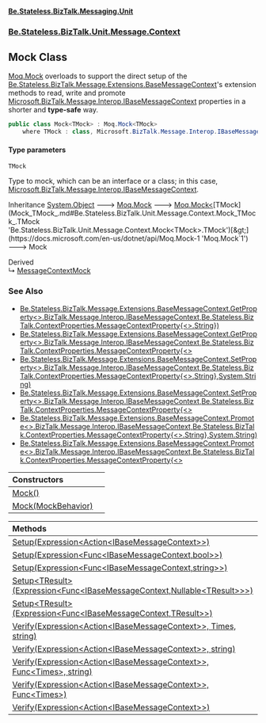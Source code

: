 #### [Be.Stateless.BizTalk.Messaging.Unit](README.md 'README')
### [Be.Stateless.BizTalk.Unit.Message.Context](Be.Stateless.BizTalk.Unit.Message.Context.md 'Be.Stateless.BizTalk.Unit.Message.Context')

## Mock<TMock> Class

[Moq.Mock](https://docs.microsoft.com/en-us/dotnet/api/Moq.Mock 'Moq.Mock') overloads to support the direct setup of the [Be.Stateless.BizTalk.Message.Extensions.BaseMessageContext](https://docs.microsoft.com/en-us/dotnet/api/Be.Stateless.BizTalk.Message.Extensions.BaseMessageContext 'Be.Stateless.BizTalk.Message.Extensions.BaseMessageContext')'s extension methods to
            read, write and promote [Microsoft.BizTalk.Message.Interop.IBaseMessageContext](https://docs.microsoft.com/en-us/dotnet/api/Microsoft.BizTalk.Message.Interop.IBaseMessageContext 'Microsoft.BizTalk.Message.Interop.IBaseMessageContext') properties in a shorter and <b>type-safe</b> way.

```csharp
public class Mock<TMock> : Moq.Mock<TMock>
    where TMock : class, Microsoft.BizTalk.Message.Interop.IBaseMessageContext
```
#### Type parameters

<a name='Be.Stateless.BizTalk.Unit.Message.Context.Mock_TMock_.TMock'></a>

`TMock`

Type to mock, which can be an interface or a class; in this case, [Microsoft.BizTalk.Message.Interop.IBaseMessageContext](https://docs.microsoft.com/en-us/dotnet/api/Microsoft.BizTalk.Message.Interop.IBaseMessageContext 'Microsoft.BizTalk.Message.Interop.IBaseMessageContext').

Inheritance [System.Object](https://docs.microsoft.com/en-us/dotnet/api/System.Object 'System.Object') &#129106; [Moq.Mock](https://docs.microsoft.com/en-us/dotnet/api/Moq.Mock 'Moq.Mock') &#129106; [Moq.Mock&lt;](https://docs.microsoft.com/en-us/dotnet/api/Moq.Mock-1 'Moq.Mock`1')[TMock](Mock_TMock_.md#Be.Stateless.BizTalk.Unit.Message.Context.Mock_TMock_.TMock 'Be.Stateless.BizTalk.Unit.Message.Context.Mock<TMock>.TMock')[&gt;](https://docs.microsoft.com/en-us/dotnet/api/Moq.Mock-1 'Moq.Mock`1') &#129106; Mock<TMock>

Derived  
&#8627; [MessageContextMock](MessageContextMock.md 'Be.Stateless.BizTalk.Unit.MessageContextMock')

### See Also
- [Be.Stateless.BizTalk.Message.Extensions.BaseMessageContext.GetProperty&lt;&gt;.BizTalk.Message.Interop.IBaseMessageContext,Be.Stateless.BizTalk.ContextProperties.MessageContextProperty{&lt;&gt;.String})](https://docs.microsoft.com/en-us/dotnet/api/Be.Stateless.BizTalk.Message.Extensions.BaseMessageContext.GetProperty--1#Be_Stateless_BizTalk_Message_Extensions_BaseMessageContext_GetProperty__1_Microsoft_BizTalk_Message_Interop_IBaseMessageContext,Be_Stateless_BizTalk_ContextProperties_MessageContextProperty{__0,System_String}_ 'Be.Stateless.BizTalk.Message.Extensions.BaseMessageContext.GetProperty``1(Microsoft.BizTalk.Message.Interop.IBaseMessageContext,Be.Stateless.BizTalk.ContextProperties.MessageContextProperty{``0,System.String})')
- [Be.Stateless.BizTalk.Message.Extensions.BaseMessageContext.GetProperty&lt;&gt;.BizTalk.Message.Interop.IBaseMessageContext,Be.Stateless.BizTalk.ContextProperties.MessageContextProperty{&lt;&gt;](https://docs.microsoft.com/en-us/dotnet/api/Be.Stateless.BizTalk.Message.Extensions.BaseMessageContext.GetProperty--2#Be_Stateless_BizTalk_Message_Extensions_BaseMessageContext_GetProperty__2_Microsoft_BizTalk_Message_Interop_IBaseMessageContext,Be_Stateless_BizTalk_ContextProperties_MessageContextProperty{__0,__1}_ 'Be.Stateless.BizTalk.Message.Extensions.BaseMessageContext.GetProperty``2(Microsoft.BizTalk.Message.Interop.IBaseMessageContext,Be.Stateless.BizTalk.ContextProperties.MessageContextProperty{``0,``1})')
- [Be.Stateless.BizTalk.Message.Extensions.BaseMessageContext.SetProperty&lt;&gt;.BizTalk.Message.Interop.IBaseMessageContext,Be.Stateless.BizTalk.ContextProperties.MessageContextProperty{&lt;&gt;.String},System.String)](https://docs.microsoft.com/en-us/dotnet/api/Be.Stateless.BizTalk.Message.Extensions.BaseMessageContext.SetProperty--1#Be_Stateless_BizTalk_Message_Extensions_BaseMessageContext_SetProperty__1_Microsoft_BizTalk_Message_Interop_IBaseMessageContext,Be_Stateless_BizTalk_ContextProperties_MessageContextProperty{__0,System_String},System_String_ 'Be.Stateless.BizTalk.Message.Extensions.BaseMessageContext.SetProperty``1(Microsoft.BizTalk.Message.Interop.IBaseMessageContext,Be.Stateless.BizTalk.ContextProperties.MessageContextProperty{``0,System.String},System.String)')
- [Be.Stateless.BizTalk.Message.Extensions.BaseMessageContext.SetProperty&lt;&gt;.BizTalk.Message.Interop.IBaseMessageContext,Be.Stateless.BizTalk.ContextProperties.MessageContextProperty{&lt;&gt;](https://docs.microsoft.com/en-us/dotnet/api/Be.Stateless.BizTalk.Message.Extensions.BaseMessageContext.SetProperty--2#Be_Stateless_BizTalk_Message_Extensions_BaseMessageContext_SetProperty__2_Microsoft_BizTalk_Message_Interop_IBaseMessageContext,Be_Stateless_BizTalk_ContextProperties_MessageContextProperty{__0,__1},__1_ 'Be.Stateless.BizTalk.Message.Extensions.BaseMessageContext.SetProperty``2(Microsoft.BizTalk.Message.Interop.IBaseMessageContext,Be.Stateless.BizTalk.ContextProperties.MessageContextProperty{``0,``1},``1)')
- [Be.Stateless.BizTalk.Message.Extensions.BaseMessageContext.Promote&lt;&gt;.BizTalk.Message.Interop.IBaseMessageContext,Be.Stateless.BizTalk.ContextProperties.MessageContextProperty{&lt;&gt;.String},System.String)](https://docs.microsoft.com/en-us/dotnet/api/Be.Stateless.BizTalk.Message.Extensions.BaseMessageContext.Promote--1#Be_Stateless_BizTalk_Message_Extensions_BaseMessageContext_Promote__1_Microsoft_BizTalk_Message_Interop_IBaseMessageContext,Be_Stateless_BizTalk_ContextProperties_MessageContextProperty{__0,System_String},System_String_ 'Be.Stateless.BizTalk.Message.Extensions.BaseMessageContext.Promote``1(Microsoft.BizTalk.Message.Interop.IBaseMessageContext,Be.Stateless.BizTalk.ContextProperties.MessageContextProperty{``0,System.String},System.String)')
- [Be.Stateless.BizTalk.Message.Extensions.BaseMessageContext.Promote&lt;&gt;.BizTalk.Message.Interop.IBaseMessageContext,Be.Stateless.BizTalk.ContextProperties.MessageContextProperty{&lt;&gt;](https://docs.microsoft.com/en-us/dotnet/api/Be.Stateless.BizTalk.Message.Extensions.BaseMessageContext.Promote--2#Be_Stateless_BizTalk_Message_Extensions_BaseMessageContext_Promote__2_Microsoft_BizTalk_Message_Interop_IBaseMessageContext,Be_Stateless_BizTalk_ContextProperties_MessageContextProperty{__0,__1},__1_ 'Be.Stateless.BizTalk.Message.Extensions.BaseMessageContext.Promote``2(Microsoft.BizTalk.Message.Interop.IBaseMessageContext,Be.Stateless.BizTalk.ContextProperties.MessageContextProperty{``0,``1},``1)')

| Constructors | |
| :--- | :--- |
| [Mock()](Mock_TMock_.Mock().md 'Be.Stateless.BizTalk.Unit.Message.Context.Mock<TMock>.Mock()') | |
| [Mock(MockBehavior)](Mock_TMock_.Mock(MockBehavior).md 'Be.Stateless.BizTalk.Unit.Message.Context.Mock<TMock>.Mock(Moq.MockBehavior)') | |

| Methods | |
| :--- | :--- |
| [Setup(Expression&lt;Action&lt;IBaseMessageContext&gt;&gt;)](Mock_TMock_.Setup(Expression_Action_IBaseMessageContext__).md 'Be.Stateless.BizTalk.Unit.Message.Context.Mock<TMock>.Setup(System.Linq.Expressions.Expression<System.Action<Microsoft.BizTalk.Message.Interop.IBaseMessageContext>>)') | |
| [Setup(Expression&lt;Func&lt;IBaseMessageContext,bool&gt;&gt;)](Mock_TMock_.Setup(Expression_Func_IBaseMessageContext,bool__).md 'Be.Stateless.BizTalk.Unit.Message.Context.Mock<TMock>.Setup(System.Linq.Expressions.Expression<System.Func<Microsoft.BizTalk.Message.Interop.IBaseMessageContext,bool>>)') | |
| [Setup(Expression&lt;Func&lt;IBaseMessageContext,string&gt;&gt;)](Mock_TMock_.Setup(Expression_Func_IBaseMessageContext,string__).md 'Be.Stateless.BizTalk.Unit.Message.Context.Mock<TMock>.Setup(System.Linq.Expressions.Expression<System.Func<Microsoft.BizTalk.Message.Interop.IBaseMessageContext,string>>)') | |
| [Setup&lt;TResult&gt;(Expression&lt;Func&lt;IBaseMessageContext,Nullable&lt;TResult&gt;&gt;&gt;)](Mock_TMock_.Setup_TResult_(Expression_Func_IBaseMessageContext,Nullable_TResult___).md 'Be.Stateless.BizTalk.Unit.Message.Context.Mock<TMock>.Setup<TResult>(System.Linq.Expressions.Expression<System.Func<Microsoft.BizTalk.Message.Interop.IBaseMessageContext,System.Nullable<TResult>>>)') | |
| [Setup&lt;TResult&gt;(Expression&lt;Func&lt;IBaseMessageContext,TResult&gt;&gt;)](Mock_TMock_.Setup_TResult_(Expression_Func_IBaseMessageContext,TResult__).md 'Be.Stateless.BizTalk.Unit.Message.Context.Mock<TMock>.Setup<TResult>(System.Linq.Expressions.Expression<System.Func<Microsoft.BizTalk.Message.Interop.IBaseMessageContext,TResult>>)') | |
| [Verify(Expression&lt;Action&lt;IBaseMessageContext&gt;&gt;, Times, string)](Mock_TMock_.Verify(Expression_Action_IBaseMessageContext__,Times,string).md 'Be.Stateless.BizTalk.Unit.Message.Context.Mock<TMock>.Verify(System.Linq.Expressions.Expression<System.Action<Microsoft.BizTalk.Message.Interop.IBaseMessageContext>>, Moq.Times, string)') | |
| [Verify(Expression&lt;Action&lt;IBaseMessageContext&gt;&gt;, string)](Mock_TMock_.Verify(Expression_Action_IBaseMessageContext__,string).md 'Be.Stateless.BizTalk.Unit.Message.Context.Mock<TMock>.Verify(System.Linq.Expressions.Expression<System.Action<Microsoft.BizTalk.Message.Interop.IBaseMessageContext>>, string)') | |
| [Verify(Expression&lt;Action&lt;IBaseMessageContext&gt;&gt;, Func&lt;Times&gt;, string)](Mock_TMock_.Verify(Expression_Action_IBaseMessageContext__,Func_Times_,string).md 'Be.Stateless.BizTalk.Unit.Message.Context.Mock<TMock>.Verify(System.Linq.Expressions.Expression<System.Action<Microsoft.BizTalk.Message.Interop.IBaseMessageContext>>, System.Func<Moq.Times>, string)') | |
| [Verify(Expression&lt;Action&lt;IBaseMessageContext&gt;&gt;, Func&lt;Times&gt;)](Mock_TMock_.Verify(Expression_Action_IBaseMessageContext__,Func_Times_).md 'Be.Stateless.BizTalk.Unit.Message.Context.Mock<TMock>.Verify(System.Linq.Expressions.Expression<System.Action<Microsoft.BizTalk.Message.Interop.IBaseMessageContext>>, System.Func<Moq.Times>)') | |
| [Verify(Expression&lt;Action&lt;IBaseMessageContext&gt;&gt;)](Mock_TMock_.Verify(Expression_Action_IBaseMessageContext__).md 'Be.Stateless.BizTalk.Unit.Message.Context.Mock<TMock>.Verify(System.Linq.Expressions.Expression<System.Action<Microsoft.BizTalk.Message.Interop.IBaseMessageContext>>)') | |
